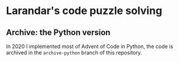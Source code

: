 # Larandar's code puzzle solving

## Archive: the Python version

In 2020 I implemented most of Advent of Code in Python, the code is archived in the
`archive-python` branch of this repository.
